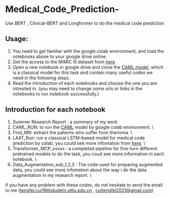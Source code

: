 # Medical_Code_Prediction-
Use BERT , Clinical-BERT and Longformer to do the medical code prediction

## Usage:
1. You need to get familiar with the google colab environment, and load the notebooks above to your google drive online.
2. Get the access to the MIMIC III dataset from [here](https://physionet.org/content/mimiciii/1.4/)
3. Open a new notebook in google drive and clone the [CAML model](https://github.com/jamesmullenbach/caml-mimic), which is a classical model for this task and contain many useful codes we need in the following steps.
4. Read the introduction of each notebooks and choose the one you are intrested in. (you may need to change some urls or links in the notebooks to run notebook successfully.)

## Introduction for each notebook
1. Summer Research Report : a summary of my work
2. CAML_RUN: to run the [CAML](https://github.com/jamesmullenbach/caml-mimic) model by google colab environment. \
3. Find_MN: extract the patients who suffer from therioma.  \
4. LAAT_Run: run a classical LSTM-based model for medical code prediction by colab, you could see more infomation from [here](https://paperswithcode.com/paper/a-label-attention-model-for-icd-coding-from).  \
5. Transformer_MCP_xxxxx : a completed pipeline for fine-turn different pretrained models to do the task, you coud see more information in each notebook.  \
6. Data_Augmentation_sub_1,2,3 : The code used for preparing augmented data, you could see more infomation about the way i do the data augmentation in my research report.  \


if you have any problem with these codes, do not hesitate to send the email to me (tengfei.cui19@studetn.xjtlu.edu.cn , cuitengfei2021@gmail.com)

